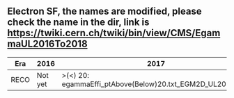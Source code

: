 ## Electron SF, the names are modified, please check the name in the dir, link is https://twiki.cern.ch/twiki/bin/view/CMS/EgammaUL2016To2018
| Era | 2016 | 2017 | 2018|
|---|---|---|---|
|RECO | Not yet | >(<) 20: egammaEffi_ptAbove(Below)20.txt_EGM2D_UL2017.root|egammaEffi_ptAbove(below)20.txt_EGM2D_UL2018.root|
